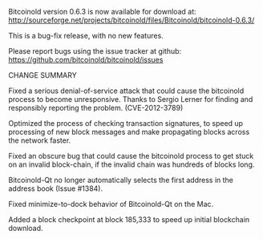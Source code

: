 Bitcoinold version 0.6.3 is now available for download at:
  http://sourceforge.net/projects/bitcoinold/files/Bitcoinold/bitcoinold-0.6.3/

This is a bug-fix release, with no new features.

Please report bugs using the issue tracker at github:
  https://github.com/bitcoinold/bitcoinold/issues

CHANGE SUMMARY

Fixed a serious denial-of-service attack that could cause the
bitcoinold process to become unresponsive. Thanks to Sergio Lerner
for finding and responsibly reporting the problem. (CVE-2012-3789)

Optimized the process of checking transaction signatures, to
speed up processing of new block messages and make propagating
blocks across the network faster.

Fixed an obscure bug that could cause the bitcoinold process to get
stuck on an invalid block-chain, if the invalid chain was
hundreds of blocks long.

Bitcoinold-Qt no longer automatically selects the first address
in the address book (Issue #1384).

Fixed minimize-to-dock behavior of Bitcoinold-Qt on the Mac.

Added a block checkpoint at block 185,333 to speed up initial
blockchain download.
